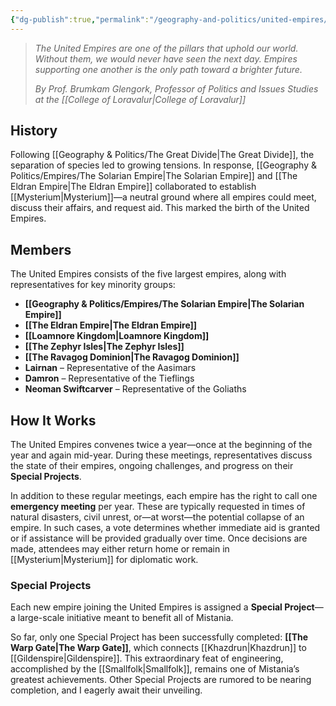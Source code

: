 ```yaml
---
{"dg-publish":true,"permalink":"/geography-and-politics/united-empires/"}
---
```


> _The United Empires are one of the pillars that uphold our world. Without them, we would never have seen the next day. Empires supporting one another is the only path toward a brighter future._
> 
> _By Prof. Brumkam Glengork, Professor of Politics and Issues Studies at the [[College of Loravalur\|College of Loravalur]]_

## History

Following [[Geography & Politics/The Great Divide\|The Great Divide]], the separation of species led to growing tensions. In response, [[Geography & Politics/Empires/The Solarian Empire\|The Solarian Empire]] and [[The Eldran Empire\|The Eldran Empire]] collaborated to establish [[Mysterium\|Mysterium]]—a neutral ground where all empires could meet, discuss their affairs, and request aid. This marked the birth of the United Empires.

## Members

The United Empires consists of the five largest empires, along with representatives for key minority groups:

- **[[Geography & Politics/Empires/The Solarian Empire\|The Solarian Empire]]**
- **[[The Eldran Empire\|The Eldran Empire]]**
- **[[Loamnore Kingdom\|Loamnore Kingdom]]**
- **[[The Zephyr Isles\|The Zephyr Isles]]**
- **[[The Ravagog Dominion\|The Ravagog Dominion]]**
- **Lairnan** – Representative of the Aasimars
- **Damron** – Representative of the Tieflings
- **Neoman Swiftcarver** – Representative of the Goliaths

## How It Works

The United Empires convenes twice a year—once at the beginning of the year and again mid-year. During these meetings, representatives discuss the state of their empires, ongoing challenges, and progress on their **Special Projects**.

In addition to these regular meetings, each empire has the right to call one **emergency meeting** per year. These are typically requested in times of natural disasters, civil unrest, or—at worst—the potential collapse of an empire. In such cases, a vote determines whether immediate aid is granted or if assistance will be provided gradually over time. Once decisions are made, attendees may either return home or remain in [[Mysterium\|Mysterium]] for diplomatic work.

### Special Projects

Each new empire joining the United Empires is assigned a **Special Project**—a large-scale initiative meant to benefit all of Mistania.

So far, only one Special Project has been successfully completed: **[[The Warp Gate\|The Warp Gate]]**, which connects [[Khazdrun\|Khazdrun]] to [[Gildenspire\|Gildenspire]]. This extraordinary feat of engineering, accomplished by the [[Smallfolk\|Smallfolk]], remains one of Mistania’s greatest achievements. Other Special Projects are rumored to be nearing completion, and I eagerly await their unveiling.